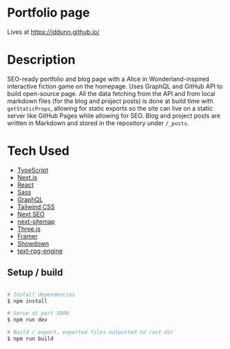 # Portfolio page

Lives at https://jddunn.github.io/

# Description

SEO-ready portfolio and blog page with a Alice in Wonderland-inspired interactive fiction game on the homepage. Uses GraphQL and GitHub API to build open-source page. All the data fetching from the API and from local markdown files (for the blog and project posts) is done at build time with `getStaticProps`, allowing for static exports so the site can live on a static server like GitHub Pages while allowing for SEO. Blog and project posts are written in Markdown and stored in the repository under `/_posts`.

# Tech Used

- [TypeScript](https://www.typescriptlang.org/)
- [Next.js](https://nextjs.org/)
- [React](https://react.dev/)
- [Sass](https://sass-lang.com/)
- [GraphQL](https://graphql.org/)
- [Tailwind CSS](https://tailwindcss.com/)
- [Next SEO](https://github.com/garmeeh/next-seo/)
- [next-sitemap](https://www.npmjs.com/package/next-sitemap)
- [Three.js](https://threejs.org/)
- [Framer](https://www.framer.com/motion/)
- [Showdown](https://github.com/showdownjs/showdown)
- [text-rpg-engine](https://jddunn.github.io/text-rpg-engine/)

## Setup / build

```bash

# Install dependencies
$ npm install

# Serve at port 3000
$ npm run dev

# Build / export, exported files outputted to /out dir
$ npm run build
```


